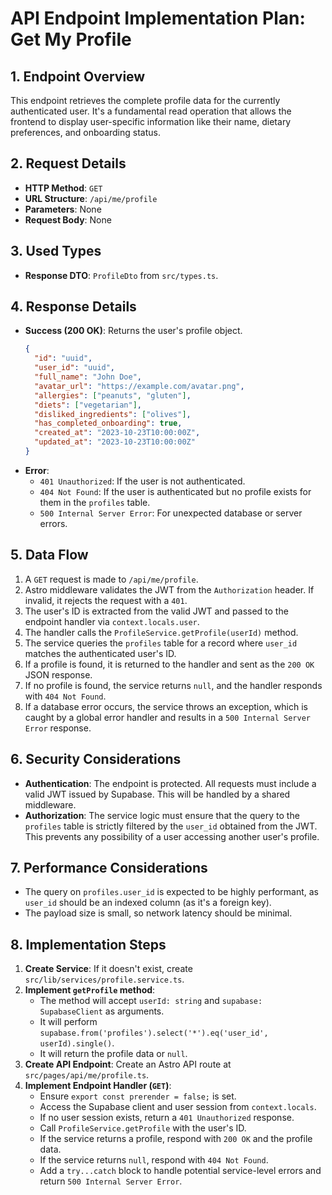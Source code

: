 # API Endpoint Implementation Plan: Get My Profile

## 1. Endpoint Overview
This endpoint retrieves the complete profile data for the currently authenticated user. It's a fundamental read operation that allows the frontend to display user-specific information like their name, dietary preferences, and onboarding status.

## 2. Request Details
- **HTTP Method**: `GET`
- **URL Structure**: `/api/me/profile`
- **Parameters**: None
- **Request Body**: None

## 3. Used Types
- **Response DTO**: `ProfileDto` from `src/types.ts`.

## 4. Response Details
- **Success (200 OK)**: Returns the user's profile object.
  ```json
  {
    "id": "uuid",
    "user_id": "uuid",
    "full_name": "John Doe",
    "avatar_url": "https://example.com/avatar.png",
    "allergies": ["peanuts", "gluten"],
    "diets": ["vegetarian"],
    "disliked_ingredients": ["olives"],
    "has_completed_onboarding": true,
    "created_at": "2023-10-23T10:00:00Z",
    "updated_at": "2023-10-23T10:00:00Z"
  }
  ```
- **Error**:
  - `401 Unauthorized`: If the user is not authenticated.
  - `404 Not Found`: If the user is authenticated but no profile exists for them in the `profiles` table.
  - `500 Internal Server Error`: For unexpected database or server errors.

## 5. Data Flow
1. A `GET` request is made to `/api/me/profile`.
2. Astro middleware validates the JWT from the `Authorization` header. If invalid, it rejects the request with a `401`.
3. The user's ID is extracted from the valid JWT and passed to the endpoint handler via `context.locals.user`.
4. The handler calls the `ProfileService.getProfile(userId)` method.
5. The service queries the `profiles` table for a record where `user_id` matches the authenticated user's ID.
6. If a profile is found, it is returned to the handler and sent as the `200 OK` JSON response.
7. If no profile is found, the service returns `null`, and the handler responds with `404 Not Found`.
8. If a database error occurs, the service throws an exception, which is caught by a global error handler and results in a `500 Internal Server Error` response.

## 6. Security Considerations
- **Authentication**: The endpoint is protected. All requests must include a valid JWT issued by Supabase. This will be handled by a shared middleware.
- **Authorization**: The service logic must ensure that the query to the `profiles` table is strictly filtered by the `user_id` obtained from the JWT. This prevents any possibility of a user accessing another user's profile.

## 7. Performance Considerations
- The query on `profiles.user_id` is expected to be highly performant, as `user_id` should be an indexed column (as it's a foreign key).
- The payload size is small, so network latency should be minimal.

## 8. Implementation Steps
1. **Create Service**: If it doesn't exist, create `src/lib/services/profile.service.ts`.
2. **Implement `getProfile` method**:
   - The method will accept `userId: string` and `supabase: SupabaseClient` as arguments.
   - It will perform `supabase.from('profiles').select('*').eq('user_id', userId).single()`.
   - It will return the profile data or `null`.
3. **Create API Endpoint**: Create an Astro API route at `src/pages/api/me/profile.ts`.
4. **Implement Endpoint Handler (`GET`)**:
   - Ensure `export const prerender = false;` is set.
   - Access the Supabase client and user session from `context.locals`.
   - If no user session exists, return a `401 Unauthorized` response.
   - Call `ProfileService.getProfile` with the user's ID.
   - If the service returns a profile, respond with `200 OK` and the profile data.
   - If the service returns `null`, respond with `404 Not Found`.
   - Add a `try...catch` block to handle potential service-level errors and return `500 Internal Server Error`.
